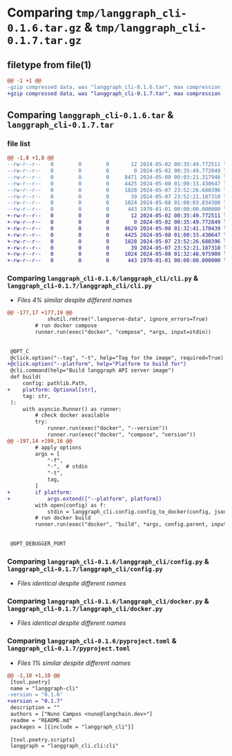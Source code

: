 # Comparing `tmp/langgraph_cli-0.1.6.tar.gz` & `tmp/langgraph_cli-0.1.7.tar.gz`

## filetype from file(1)

```diff
@@ -1 +1 @@
-gzip compressed data, was "langgraph_cli-0.1.6.tar", max compression
+gzip compressed data, was "langgraph_cli-0.1.7.tar", max compression
```

## Comparing `langgraph_cli-0.1.6.tar` & `langgraph_cli-0.1.7.tar`

### file list

```diff
@@ -1,8 +1,8 @@
--rw-r--r--   0        0        0       12 2024-05-02 00:35:49.772511 langgraph_cli-0.1.6/README.md
--rw-r--r--   0        0        0        0 2024-05-02 00:35:49.772849 langgraph_cli-0.1.6/langgraph_cli/__init__.py
--rw-r--r--   0        0        0     8471 2024-05-08 00:03:21.317946 langgraph_cli-0.1.6/langgraph_cli/cli.py
--rw-r--r--   0        0        0     4425 2024-05-08 01:00:33.430647 langgraph_cli-0.1.6/langgraph_cli/config.py
--rw-r--r--   0        0        0     1828 2024-05-07 23:52:26.680396 langgraph_cli-0.1.6/langgraph_cli/docker.py
--rw-r--r--   0        0        0       39 2024-05-07 23:52:21.187318 langgraph_cli-0.1.6/langgraph_cli/initdb/init.sql
--rw-r--r--   0        0        0     1024 2024-05-08 01:08:03.834308 langgraph_cli-0.1.6/pyproject.toml
--rw-r--r--   0        0        0      443 1970-01-01 00:00:00.000000 langgraph_cli-0.1.6/PKG-INFO
+-rw-r--r--   0        0        0       12 2024-05-02 00:35:49.772511 langgraph_cli-0.1.7/README.md
+-rw-r--r--   0        0        0        0 2024-05-02 00:35:49.772849 langgraph_cli-0.1.7/langgraph_cli/__init__.py
+-rw-r--r--   0        0        0     8629 2024-05-08 01:32:41.170439 langgraph_cli-0.1.7/langgraph_cli/cli.py
+-rw-r--r--   0        0        0     4425 2024-05-08 01:00:33.430647 langgraph_cli-0.1.7/langgraph_cli/config.py
+-rw-r--r--   0        0        0     1828 2024-05-07 23:52:26.680396 langgraph_cli-0.1.7/langgraph_cli/docker.py
+-rw-r--r--   0        0        0       39 2024-05-07 23:52:21.187318 langgraph_cli-0.1.7/langgraph_cli/initdb/init.sql
+-rw-r--r--   0        0        0     1024 2024-05-08 01:32:48.975909 langgraph_cli-0.1.7/pyproject.toml
+-rw-r--r--   0        0        0      443 1970-01-01 00:00:00.000000 langgraph_cli-0.1.7/PKG-INFO
```

### Comparing `langgraph_cli-0.1.6/langgraph_cli/cli.py` & `langgraph_cli-0.1.7/langgraph_cli/cli.py`

 * *Files 4% similar despite different names*

```diff
@@ -177,17 +177,19 @@
             shutil.rmtree(".langserve-data", ignore_errors=True)
         # run docker compose
         runner.run(exec("docker", "compose", *args, input=stdin))
 
 
 @OPT_C
 @click.option("--tag", "-t", help="Tag for the image", required=True)
+@click.option("--platform", help="Platform to build for")
 @cli.command(help="Build langgraph API server image")
 def build(
     config: pathlib.Path,
+    platform: Optional[str],
     tag: str,
 ):
     with asyncio.Runner() as runner:
         # check docker available
         try:
             runner.run(exec("docker", "--version"))
             runner.run(exec("docker", "compose", "version"))
@@ -197,14 +199,16 @@
         # apply options
         args = [
             "-f",
             "-",  # stdin
             "-t",
             tag,
         ]
+        if platform:
+            args.extend(["--platform", platform])
         with open(config) as f:
             stdin = langgraph_cli.config.config_to_docker(config, json.load(f))
         # run docker build
         runner.run(exec("docker", "build", *args, config.parent, input=stdin))
 
 
 @OPT_DEBUGGER_PORT
```

### Comparing `langgraph_cli-0.1.6/langgraph_cli/config.py` & `langgraph_cli-0.1.7/langgraph_cli/config.py`

 * *Files identical despite different names*

### Comparing `langgraph_cli-0.1.6/langgraph_cli/docker.py` & `langgraph_cli-0.1.7/langgraph_cli/docker.py`

 * *Files identical despite different names*

### Comparing `langgraph_cli-0.1.6/pyproject.toml` & `langgraph_cli-0.1.7/pyproject.toml`

 * *Files 1% similar despite different names*

```diff
@@ -1,10 +1,10 @@
 [tool.poetry]
 name = "langgraph-cli"
-version = "0.1.6"
+version = "0.1.7"
 description = ""
 authors = ["Nuno Campos <nuno@langchain.dev>"]
 readme = "README.md"
 packages = [{include = "langgraph_cli"}]
 
 [tool.poetry.scripts]
 langgraph = "langgraph_cli.cli:cli"
```

